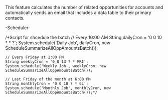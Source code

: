 This feature calculates the number of related opportunities for accounts and automatically sends an email that includes a data table to their primary contacts.

-Scheduler-

/*Script for shcedule the batch
    // Every 10:00 AM
    String dailyCron = '0 0 10 * * ?';
    System.schedule('Daily Job', dailyCron, new ScheduleSummarizeAllOppAmountsBatch());

    // Every Friday at 1:00 PM
    String weeklyCron = '0 0 13 ? * FRI';
    System.schedule('Weekly Job', weeklyCron, new ScheduleSummarizeAllOppAmountsBatch());

    // Last Friday of the month at 6:00 PM
    String monthlyCron = '0 0 18 ? * 6L';
    System.schedule('Monthly Job', monthlyCron, new ScheduleSummarizeAllOppAmountsBatch());*/
